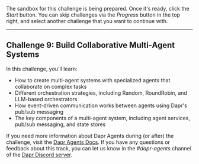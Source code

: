 The sandbox for this challenge is being prepared. Once it's ready, click the *Start* button. You can skip challenges via the *Progress* button in the top right, and select another challenge that you want to continue with.

---

## Challenge 9: Build Collaborative Multi-Agent Systems

In this challenge, you'll learn:

- How to create multi-agent systems with specialized agents that collaborate on complex tasks
- Different orchestration strategies, including Random, RoundRobin, and LLM-based orchestrators
- How event-driven communication works between agents using Dapr's pub/sub messaging
- The key components of a multi-agent system, including agent services, pub/sub messaging, and state stores

If you need more information about Dapr Agents during (or after) the challenge, visit the [Dapr Agents Docs](https://diagrid.ws/dapr-agents-docs/). If you have any questions or feedback about this track, you can let us know in the *#dapr-agents* channel of the [Dapr Discord server](https://bit.ly/dapr-discord).
